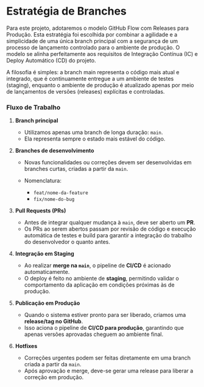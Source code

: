 # Estratégia de Branches

Para este projeto, adotaremos o modelo GitHub Flow com Releases para Produção.
Esta estratégia foi escolhida por combinar a agilidade e a simplicidade de uma
única branch principal com a segurança de um processo de lançamento controlado
para o ambiente de produção. O modelo se alinha perfeitamente aos requisitos de
Integração Contínua (IC) e Deploy Automático (CD) do projeto.

A filosofia é simples: a branch main representa o código mais atual e integrado,
que é continuamente entregue a um ambiente de testes (staging), enquanto o
ambiente de produção é atualizado apenas por meio de lançamentos de versões
(releases) explícitas e controladas.

### Fluxo de Trabalho

1. **Branch principal**

   - Utilizamos apenas uma branch de longa duração: `main`.
   - Ela representa sempre o estado mais estável do código.

2. **Branches de desenvolvimento**

   - Novas funcionalidades ou correções devem ser desenvolvidas em branches
     curtas, criadas a partir da `main`.
   - Nomenclatura:

     - `feat/nome-da-feature`
     - `fix/nome-do-bug`

3. **Pull Requests (PRs)**

   - Antes de integrar qualquer mudança à `main`, deve ser aberto um **PR**.
   - Os PRs ao serem abertos passam por revisão de código e execução automática
     de testes e build para garantir a integração do trabalho do desenvolvedor o
     quanto antes.

4. **Integração em Staging**

   - Ao realizar **merge na `main`**, o pipeline de **CI/CD** é acionado
     automaticamente.
   - O deploy é feito no ambiente de **staging**, permitindo validar o
     comportamento da aplicação em condições próximas às de produção.

5. **Publicação em Produção**

   - Quando o sistema estiver pronto para ser liberado, criamos uma
     **release/tag no GitHub**.
   - Isso aciona o pipeline de **CI/CD para produção**, garantindo que apenas
     versões aprovadas cheguem ao ambiente final.

6. **Hotfixes**

   - Correções urgentes podem ser feitas diretamente em uma branch criada a
     partir da `main`.
   - Após aprovação e merge, deve-se gerar uma release para liberar a correção
     em produção.
